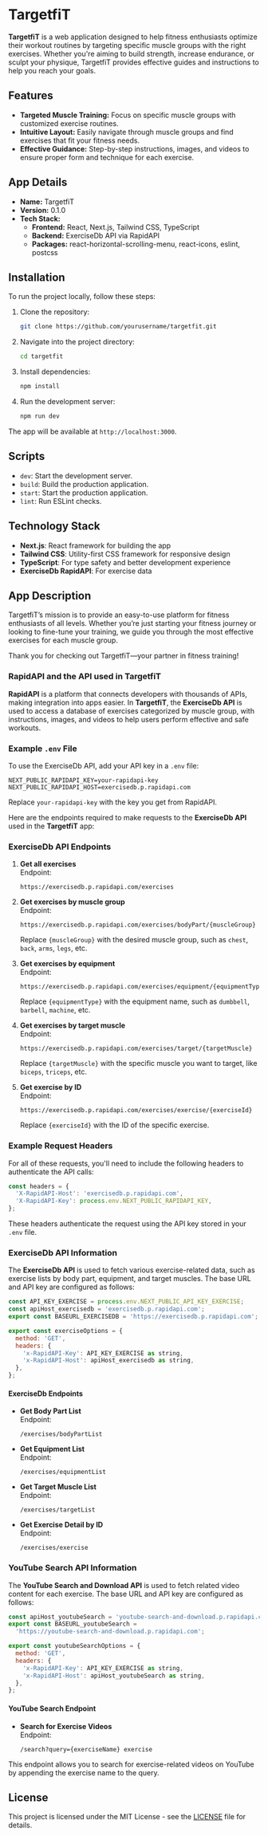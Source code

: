 # TargetfiT

**TargetfiT** is a web application designed to help fitness enthusiasts optimize their workout routines by targeting specific muscle groups with the right exercises. Whether you're aiming to build strength, increase endurance, or sculpt your physique, TargetfiT provides effective guides and instructions to help you reach your goals.

## Features

- **Targeted Muscle Training:** Focus on specific muscle groups with customized exercise routines.
- **Intuitive Layout:** Easily navigate through muscle groups and find exercises that fit your fitness needs.
- **Effective Guidance:** Step-by-step instructions, images, and videos to ensure proper form and technique for each exercise.

## App Details

- **Name:** TargetfiT
- **Version:** 0.1.0
- **Tech Stack:**
  - **Frontend:** React, Next.js, Tailwind CSS, TypeScript
  - **Backend:** ExerciseDb API via RapidAPI
  - **Packages:** react-horizontal-scrolling-menu, react-icons, eslint, postcss

## Installation

To run the project locally, follow these steps:

1. Clone the repository:

   ```bash
   git clone https://github.com/yourusername/targetfit.git
   ```

2. Navigate into the project directory:

   ```bash
   cd targetfit
   ```

3. Install dependencies:

   ```bash
   npm install
   ```

4. Run the development server:
   ```bash
   npm run dev
   ```

The app will be available at `http://localhost:3000`.

## Scripts

- `dev`: Start the development server.
- `build`: Build the production application.
- `start`: Start the production application.
- `lint`: Run ESLint checks.

## Technology Stack

- **Next.js**: React framework for building the app
- **Tailwind CSS**: Utility-first CSS framework for responsive design
- **TypeScript**: For type safety and better development experience
- **ExerciseDb RapidAPI**: For exercise data

## App Description

TargetfiT’s mission is to provide an easy-to-use platform for fitness enthusiasts of all levels. Whether you’re just starting your fitness journey or looking to fine-tune your training, we guide you through the most effective exercises for each muscle group.

Thank you for checking out TargetfiT—your partner in fitness training!

### RapidAPI and the API used in TargetfiT

**RapidAPI** is a platform that connects developers with thousands of APIs, making integration into apps easier. In **TargetfiT**, the **ExerciseDb API** is used to access a database of exercises categorized by muscle group, with instructions, images, and videos to help users perform effective and safe workouts.

### Example `.env` File

To use the ExerciseDb API, add your API key in a `.env` file:

```env
NEXT_PUBLIC_RAPIDAPI_KEY=your-rapidapi-key
NEXT_PUBLIC_RAPIDAPI_HOST=exercisedb.p.rapidapi.com
```

Replace `your-rapidapi-key` with the key you get from RapidAPI.

Here are the endpoints required to make requests to the **ExerciseDb API** used in the **TargetfiT** app:

### ExerciseDb API Endpoints

1. **Get all exercises**  
   Endpoint:

   ```
   https://exercisedb.p.rapidapi.com/exercises
   ```

2. **Get exercises by muscle group**  
   Endpoint:

   ```
   https://exercisedb.p.rapidapi.com/exercises/bodyPart/{muscleGroup}
   ```

   Replace `{muscleGroup}` with the desired muscle group, such as `chest`, `back`, `arms`, `legs`, etc.

3. **Get exercises by equipment**  
   Endpoint:

   ```
   https://exercisedb.p.rapidapi.com/exercises/equipment/{equipmentType}
   ```

   Replace `{equipmentType}` with the equipment name, such as `dumbbell`, `barbell`, `machine`, etc.

4. **Get exercises by target muscle**  
   Endpoint:

   ```
   https://exercisedb.p.rapidapi.com/exercises/target/{targetMuscle}
   ```

   Replace `{targetMuscle}` with the specific muscle you want to target, like `biceps`, `triceps`, etc.

5. **Get exercise by ID**  
   Endpoint:
   ```
   https://exercisedb.p.rapidapi.com/exercises/exercise/{exerciseId}
   ```
   Replace `{exerciseId}` with the ID of the specific exercise.

### Example Request Headers

For all of these requests, you'll need to include the following headers to authenticate the API calls:

```javascript
const headers = {
  'X-RapidAPI-Host': 'exercisedb.p.rapidapi.com',
  'X-RapidAPI-Key': process.env.NEXT_PUBLIC_RAPIDAPI_KEY,
};
```

These headers authenticate the request using the API key stored in your `.env` file.

### ExerciseDb API Information

The **ExerciseDb API** is used to fetch various exercise-related data, such as exercise lists by body part, equipment, and target muscles. The base URL and API key are configured as follows:

```javascript
const API_KEY_EXERCISE = process.env.NEXT_PUBLIC_API_KEY_EXERCISE;
const apiHost_exercisedb = 'exercisedb.p.rapidapi.com';
export const BASEURL_EXERCISEDB = 'https://exercisedb.p.rapidapi.com';

export const exerciseOptions = {
  method: 'GET',
  headers: {
    'x-RapidAPI-Key': API_KEY_EXERCISE as string,
    'x-RapidAPI-Host': apiHost_exercisedb as string,
  },
};
```

#### ExerciseDb Endpoints

- **Get Body Part List**  
  Endpoint:

  ```
  /exercises/bodyPartList
  ```

- **Get Equipment List**  
  Endpoint:

  ```
  /exercises/equipmentList
  ```

- **Get Target Muscle List**  
  Endpoint:

  ```
  /exercises/targetList
  ```

- **Get Exercise Detail by ID**  
  Endpoint:
  ```
  /exercises/exercise
  ```

### YouTube Search API Information

The **YouTube Search and Download API** is used to fetch related video content for each exercise. The base URL and API key are configured as follows:

```javascript
const apiHost_youtubeSearch = 'youtube-search-and-download.p.rapidapi.com';
export const BASEURL_youtubeSearch =
  'https://youtube-search-and-download.p.rapidapi.com';

export const youtubeSearchOptions = {
  method: 'GET',
  headers: {
    'x-RapidAPI-Key': API_KEY_EXERCISE as string,
    'x-RapidAPI-Host': apiHost_youtubeSearch as string,
  },
};
```

#### YouTube Search Endpoint

- **Search for Exercise Videos**  
  Endpoint:
  ```
  /search?query={exerciseName} exercise
  ```

This endpoint allows you to search for exercise-related videos on YouTube by appending the exercise name to the query.

## License

This project is licensed under the MIT License - see the [LICENSE](LICENSE) file for details.
